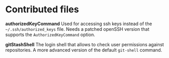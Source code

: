 Contributed files
=================

**authorizedKeyCommand**
Used for accessing ssh keys instead of the `~/.ssh/authorized_keys` file. Needs a patched openSSH version that supports
the `AuthorizedKeyCommand` option. 

**gitStashShell**
The login shell that allows to check user permissions against repositories. A more advanced version of the default 
`git-shell` command. 
